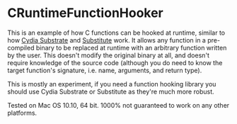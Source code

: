 # CRuntimeFunctionHooker
This is an example of how C functions can be hooked at runtime, similar to how [Cydia Substrate](http://www.cydiasubstrate.com/) and [Substitute](https://github.com/comex/substitute) work. It allows any function in a pre-compiled binary to be replaced at runtime with an arbitrary function written by the user. This doesn't modify the original binary at all, and doesn't require knowledge of the source code (although you do need to know the target function's signature, i.e. name, arguments, and return type).

This is mostly an experiment, if you need a function hooking library you should use Cydia Substrate or Substitute as they're much more robust.

Tested on Mac OS 10.10, 64 bit. 1000% not guaranteed to work on any other platforms.
